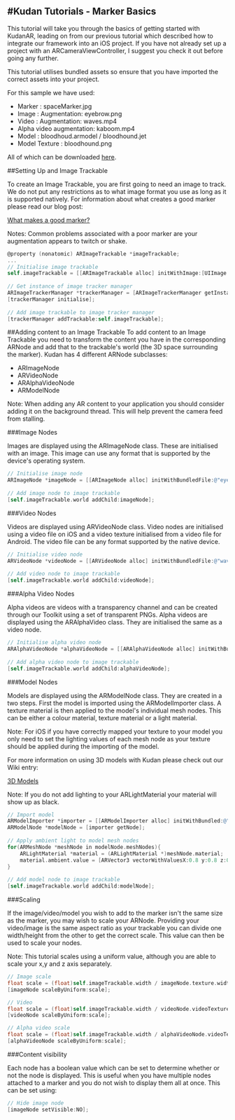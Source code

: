 #Kudan Tutorials - Marker Basics
----

This tutorial will take you through the basics of getting started with KudanAR, leading on from our previous tutorial which described how to integrate our framework into an iOS project. If you have not already set up a project with an ARCameraViewController, I suggest you check it out before going any further.

This tutorial utilises bundled assets so ensure that you have imported the correct assets into your project. 

For this sample we have used:

* Marker	: spaceMarker.jpg
* Image 	: Augmentation: eyebrow.png
* Video	: Augmentation: waves.mp4
* Alpha video augmentation: kaboom.mp4
* Model 	: bloodhoud.armodel / bloodhound.jet 
* Model Texture : bloodhound.png

All of which can be downloaded [here](https://wiki.kudan.eu/Tutorials/assets.zip).

##Setting Up and Image Trackable

To create an Image Trackable, you are first going to need an image to track. We do not put any restrictions as to what image format you use as long as it is supported natively. For information about what creates a good marker please read our blog post:

[What makes a good marker? ](https://wiki.kudan.eu/What_Makes_a_Good_Marker%3F)

Notes: Common problems associated with a poor marker are your augmentation appears to twitch or shake.

~~~objectivec
@property (nonatomic) ARImageTrackable *imageTrackable;
...
// Initialise image trackable
self.imageTrackable = [[ARImageTrackable alloc] initWithImage:[UIImage imageNamed:@"spaceMarker.jpg"] name:@"space"];
    
// Get instance of image tracker manager
ARImageTrackerManager *trackerManager = [ARImageTrackerManager getInstance];
[trackerManager initialise];
    
// Add image trackable to image tracker manager
[trackerManager addTrackable:self.imageTrackable];
~~~

##Adding content to an Image Trackable
To add content to an Image Trackable you need to transform the content you have in the corresponding ARNode and add that to the trackable's world (the 3D space surrounding the marker). Kudan has 4 different ARNode subclasses:
 
* ARImageNode
* ARVideoNode
* ARAlphaVideoNode
* ARModelNode

Note: When adding any AR content to your application you should consider adding it on the background thread. This will help prevent the camera feed from stalling.

###Image Nodes 

Images are displayed using the ARImageNode class. These are initialised with an image. This image can use any format that is supported by the device's operating system.
 
~~~objectivec
// Initialise image node
ARImageNode *imageNode = [[ARImageNode alloc] initWithBundledFile:@"eyebrow.png"];
    
// Add image node to image trackable
[self.imageTrackable.world addChild:imageNode];

~~~

###Video Nodes

Videos are displayed using ARVideoNode class. Video nodes are initialised using a video file on iOS and a video texture initialised from a video file for Android. The video file can be any format supported by the native device.

~~~objectivec
// Initialise video node
ARVideoNode *videoNode = [[ARVideoNode alloc] initWithBundledFile:@"waves.mp4"];
    
// Add video node to image trackable
[self.imageTrackable.world addChild:videoNode];

~~~

###Alpha Video Nodes

Alpha videos are videos with a transparency channel and can be created through our Toolkit using a set of transparent PNGs. Alpha videos are displayed using the ARAlphaVideo class. They are initialised the same as a video node. 


~~~objectivec
// Initialise alpha video node
ARAlphaVideoNode *alphaVideoNode = [[ARAlphaVideoNode alloc] initWithBundledFile:@"kaboom.mp4"];
    
// Add alpha video node to image trackable
[self.imageTrackable.world addChild:alphaVideoNode];
~~~
 
###Model Nodes

Models are displayed using the ARModelNode class. They are created in a two steps. First the model is imported using the ARModelImporter class. A texture material is then applied to the model's individual mesh nodes. This can be either a colour material, texture material or a light material.

Note: For iOS if you have correctly mapped your texture to your model you only need to set the lighting values of each mesh node as your texture should be applied during the importing of the model. 

For more information on using 3D models with Kudan please check out our Wiki entry:

[3D Models](https://wiki.kudan.eu/3D_Models)

Note: If you do not add lighting to your ARLightMaterial your material will show up as black.


~~~objectivec
// Import model
ARModelImporter *importer = [[ARModelImporter alloc] initWithBundled:@"ben.armodel"];
ARModelNode *modelNode = [importer getNode];
    
// Apply ambient light to model mesh nodes
for(ARMeshNode *meshNode in modelNode.meshNodes){
    ARLightMaterial *material = (ARLightMaterial *)meshNode.material;
    material.ambient.value = [ARVector3 vectorWithValuesX:0.8 y:0.8 z:0.8];;  
}
    
// Add model node to image trackable
[self.imageTrackable.world addChild:modelNode];
~~~    
    
###Scaling

If the image/video/model you wish to add to the marker isn't the same size as the marker, you may wish to scale your ARNode. Providing your video/image is the same aspect ratio as your trackable you can divide one width/height from the other to get the correct scale. This value can then be used to scale your nodes.

Note: This tutorial scales using a uniform value, although you are able to scale your x,y and z axis separately.

~~~objectivec
// Image scale
float scale = (float)self.imageTrackable.width / imageNode.texture.width;
[imageNode scaleByUniform:scale];

// Video
float scale = (float)self.imageTrackable.width / videoNode.videoTexture.width ;
[videoNode scaleByUniform:scale];

// Alpha video scale
float scale = (float)self.imageTrackable.width / alphaVideoNode.videoTexture.width;
[alphaVideoNode scaleByUniform:scale];
~~~


###Content visibility

Each node has a boolean value which can be set to determine whether or not the node is displayed. This is useful when you have multiple nodes attached to a marker and you do not wish to display them all at once. This can be set using:

~~~objectivec
// Hide image node
[imageNode setVisible:NO];
~~~
